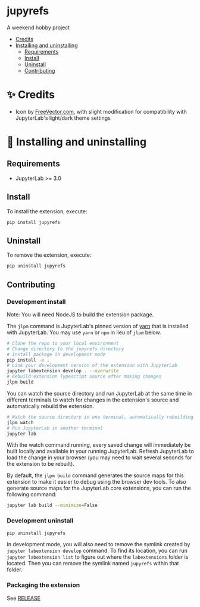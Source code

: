 # jupyrefs

A weekend hobby project

- [Credits](#sparkles-credits)
- [Installing and uninstalling](#wrench-installing-and-uninstalling)
  - [Requirements](#requirements)
  - [Install](#install)
  - [Uninstall](#uninstall)
  - [Contributing](#contributing)

# :sparkles: Credits

- Icon by [FreeVector.com](https://www.freevector.com/chemistry-symbols-vector-27726),
  with slight modification for compatibility with JupyterLab's light/dark theme settings

# :wrench: Installing and uninstalling

## Requirements

- JupyterLab >= 3.0

## Install

To install the extension, execute:

```bash
pip install jupyrefs
```

## Uninstall

To remove the extension, execute:

```bash
pip uninstall jupyrefs
```

## Contributing

### Development install

Note: You will need NodeJS to build the extension package.

The `jlpm` command is JupyterLab's pinned version of
[yarn](https://yarnpkg.com/) that is installed with JupyterLab. You may use
`yarn` or `npm` in lieu of `jlpm` below.

```bash
# Clone the repo to your local environment
# Change directory to the jupyrefs directory
# Install package in development mode
pip install -e .
# Link your development version of the extension with JupyterLab
jupyter labextension develop . --overwrite
# Rebuild extension Typescript source after making changes
jlpm build
```

You can watch the source directory and run JupyterLab at the same time in different terminals to watch for changes in the extension's source and automatically rebuild the extension.

```bash
# Watch the source directory in one terminal, automatically rebuilding when needed
jlpm watch
# Run JupyterLab in another terminal
jupyter lab
```

With the watch command running, every saved change will immediately be built locally and available in your running JupyterLab. Refresh JupyterLab to load the change in your browser (you may need to wait several seconds for the extension to be rebuilt).

By default, the `jlpm build` command generates the source maps for this extension to make it easier to debug using the browser dev tools. To also generate source maps for the JupyterLab core extensions, you can run the following command:

```bash
jupyter lab build --minimize=False
```

### Development uninstall

```bash
pip uninstall jupyrefs
```

In development mode, you will also need to remove the symlink created by `jupyter labextension develop`
command. To find its location, you can run `jupyter labextension list` to figure out where the `labextensions`
folder is located. Then you can remove the symlink named `jupyrefs` within that folder.

### Packaging the extension

See [RELEASE](RELEASE.md)

<!-- vim: set ft=markdown: -->
